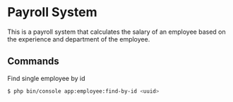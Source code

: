 # Payroll System

This is a payroll system that calculates the salary of an employee based on the experience and department of the employee.

## Commands
Find single employee by id
```bash
$ php bin/console app:employee:find-by-id <uuid>
```